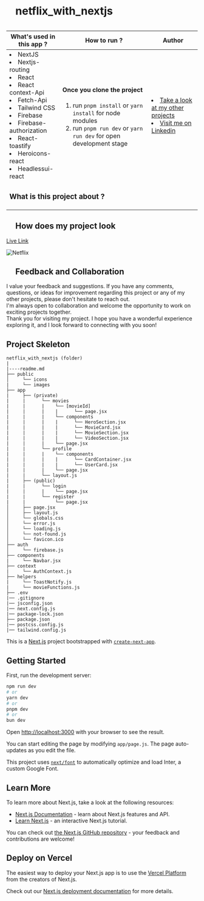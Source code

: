 <div id="user-content-toc">
  <ul align="left">
    <summary><h1 style="display: inline-block">netflix_with_nextjs</h1></summary>
  </ul>
</div>

<table>
   <thead>
        <tr>
            <th>What's used in this app ?</th>
            <th>How to run ?</th>
            <th>Author</th>
        </tr>
    </thead>
  <tbody>
  <tr>
    <td> 
      <li> NextJS  
      <li> Nextjs-routing
      <li> React 
      <li> React context-Api 
      <li> Fetch-Api
      <li> Tailwind CSS
      <li> Firebase
      <li> Firebase-authorization 
      <li> React-toastify  
      <li> Heroicons-react 
      <li> Headlessui-react
    </td>
    <td>  <h4>Once you clone the project</h4>  
      
 1) run  `pnpm install`  or `yarn install` for node modules
 2) run `pnpm run dev` or `yarn run dev` for open development stage
   </td>
    <td> <li> <a href="https://github.com/kaplanh" target="_blank">Take a look at my other projects</a> <li> <a href="https://www.linkedin.com/in/kaplan-h/" target="_blank">Visit me on Linkedin</a> 
  </tr>
  <tr>
    <td colspan="3"><h3>What is this project about ?</h3> 
<p>

</p>
    </td>
  </tr>
      </tbody>
</table>

<div id="user-content-toc">
  <ul align="left">
    <summary><h2>How does my project look</h2></summary>
  </ul>
</div>

[Live Link](https://netflix-with-nextjs.vercel.app/movies)

![Netflix](https://github.com/kaplanh/markdown-here/raw/master/public/images/netflix-nextjs.gif")

<div id="user-content-toc">
  <ul align="left">
    <summary><h2>Feedback and Collaboration</h2></summary>
  </ul>
</div>
I value your feedback and suggestions. If you have any comments, questions, or ideas for improvement regarding this project or any of my other projects, please don't hesitate to reach out.<br>
I'm always open to collaboration and welcome the opportunity to work on exciting projects together.<br>
Thank you for visiting my project. I hope you have a wonderful experience exploring it, and I look forward to connecting with you soon!

## Project Skeleton

```
netflix_with_nextjs (folder)
|
|----readme.md
├── public
│     └── icons
|     └── images
├── app
|     ├── (private)
|     |      └── movies
|     |      |    └── [movieId]
|     |      |    |      └── page.jsx
|     |      |    └── components
|     |      |    |      └── HeroSection.jsx
|     |      |    |      └── MovieCard.jsx
|     |      |    |      └── MovieSection.jsx
|     |      |    |      └── VideoSection.jsx
|     |      |    └── page.jsx
|     |      └── profile
|     |      |    └── components
|     |      |    |      └── CardContainer.jsx
|     |      |    |      └── UserCard.jsx
|     |      |    └── page.jsx
|     |      └── layout.js
|     ├── (public)
|     |      └── login
|     |      |    └── page.jsx
|     |      └── register
|     |           └── page.jsx
│     ├── page.jsx
│     ├── layout.js
│     └── globals.css
│     └── error.js
│     └── loading.js
│     └── not-found.js
│     └── favicon.ico
├── auth
│     └── firebase.js
├── components
|     └── Navbar.jsx
├── context
|     └── AuthContext.js
├── helpers
|     └── ToastNotify.js
|     └── movieFunctions.js
├── .env
|── .gitignore
|── jsconfig.json
|── next.config.js
|── package-lock.json
├── package.json
|── postcss.config.js
|── tailwind.config.js
```

This is a [Next.js](https://nextjs.org/) project bootstrapped with [`create-next-app`](https://github.com/vercel/next.js/tree/canary/packages/create-next-app).

## Getting Started

First, run the development server:

```bash
npm run dev
# or
yarn dev
# or
pnpm dev
# or
bun dev
```

Open [http://localhost:3000](http://localhost:3000) with your browser to see the result.

You can start editing the page by modifying `app/page.js`. The page auto-updates as you edit the file.

This project uses [`next/font`](https://nextjs.org/docs/basic-features/font-optimization) to automatically optimize and load Inter, a custom Google Font.

## Learn More

To learn more about Next.js, take a look at the following resources:

-   [Next.js Documentation](https://nextjs.org/docs) - learn about Next.js features and API.
-   [Learn Next.js](https://nextjs.org/learn) - an interactive Next.js tutorial.

You can check out [the Next.js GitHub repository](https://github.com/vercel/next.js/) - your feedback and contributions are welcome!

## Deploy on Vercel

The easiest way to deploy your Next.js app is to use the [Vercel Platform](https://vercel.com/new?utm_medium=default-template&filter=next.js&utm_source=create-next-app&utm_campaign=create-next-app-readme) from the creators of Next.js.

Check out our [Next.js deployment documentation](https://nextjs.org/docs/deployment) for more details.
